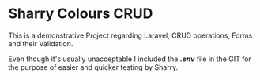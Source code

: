 <h1>Sharry Colours CRUD</h1>

<p>This is a demonstrative Project regarding Laravel, CRUD operations, Forms and their Validation.</p>
<p>Even though it's usually unacceptable I included the <b><i>.env</i></b> file in the GIT for the purpose of easier and quicker testing by Sharry.</p> 
